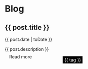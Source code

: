 <h1>Blog</h1>

<div class="posts">
  <div class="post" v-for="post in posts">
    <h2><a :href="post.path">{{ post.title }}</a></h2>
    <time
          :datetime="post.date"
        >{{ post.date | toDate }}</time>
    <p>{{ post.description }}</p>
    <div class="bottom-row">
      <a :href="post.path">Read more</a>
      <div class="tags">
        <span v-for="tag in post.tags">{{ tag }}</span>
      </div>
    </div>
  </div>
</div>

<script>
import { getPostsByDateDescending } from '../../tools/posts';
export default {
  data() {
    return {
      posts: []
    }
  },
  mounted(){
    this.posts = getPostsByDateDescending(this.$site.pages);
  }
};
</script>

<style lang="scss">
.post {
  margin-bottom: 2em;

  p{
    margin-bottom: 0.2em;
  }

  .bottom-row {
    display: flex;
    margin-left: 1em;
    margin-top: 0.5em;
  }

  .tags{
    margin-left: 20%;
    margin-top: 0.7em;

    span{
      background-color: #000;
      color: #fff;
      padding: 0.2em 0.35em;
      margin-right: 0.4em;
      font-size: 14px;
    }
  }
}
</style>